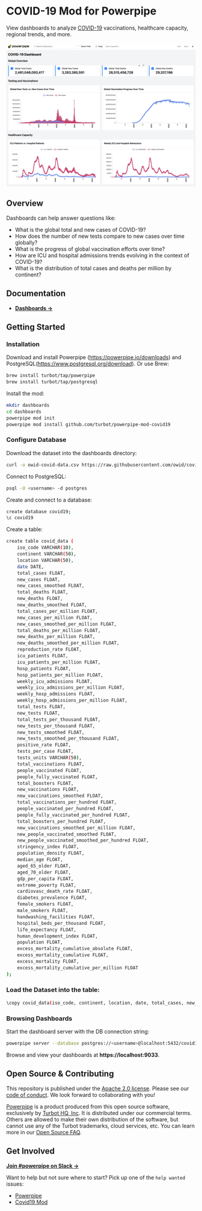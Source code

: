 # COVID-19 Mod for Powerpipe

View dashboards to analyze [COVID-19](https://ourworldindata.org/coronavirus) vaccinations, healthcare capacity, regional trends, and more.

![image](https://github.com/turbot/powerpipe-mod-covid19/blob/main/docs/covid19_dashboard_screenshot.png)

## Overview

Dashboards can help answer questions like:

- What is the global total and new cases of COVID-19?
- How does the number of new tests compare to new cases over time globally?
- What is the progress of global vaccination efforts over time?
- How are ICU and hospital admissions trends evolving in the context of COVID-19?
- What is the distribution of total cases and deaths per million by continent?

## Documentation

- **[Dashboards →](https://hub.powerpipe.io/mods/turbot/covid19/dashboards)**

## Getting Started

### Installation

Download and install Powerpipe (https://powerpipe.io/downloads) and PostgreSQL(https://www.postgresql.org/download). Or use Brew:

```sh
brew install turbot/tap/powerpipe
brew install turbot/tap/postgresql
```

Install the mod:

```sh
mkdir dashboards
cd dashboards
powerpipe mod init
powerpipe mod install github.com/turbot/powerpipe-mod-covid19
```

### Configure Database

Download the dataset into the dashboards directory:

```sh
curl -o owid-covid-data.csv https://raw.githubusercontent.com/owid/covid-19-data/master/public/data/owid-covid-data.csv
```

Connect to PostgreSQL:

```sh
psql -U <username> -d postgres
```

Create and connect to a database:

```sh
create database covid19;
\c covid19
```

Create a table:

```sh
create table covid_data (
    iso_code VARCHAR(10),
    continent VARCHAR(50),
    location VARCHAR(50),
    date DATE,
    total_cases FLOAT,
    new_cases FLOAT,
    new_cases_smoothed FLOAT,
    total_deaths FLOAT,
    new_deaths FLOAT,
    new_deaths_smoothed FLOAT,
    total_cases_per_million FLOAT,
    new_cases_per_million FLOAT,
    new_cases_smoothed_per_million FLOAT,
    total_deaths_per_million FLOAT,
    new_deaths_per_million FLOAT,
    new_deaths_smoothed_per_million FLOAT,
    reproduction_rate FLOAT,
    icu_patients FLOAT,
    icu_patients_per_million FLOAT,
    hosp_patients FLOAT,
    hosp_patients_per_million FLOAT,
    weekly_icu_admissions FLOAT,
    weekly_icu_admissions_per_million FLOAT,
    weekly_hosp_admissions FLOAT,
    weekly_hosp_admissions_per_million FLOAT,
    total_tests FLOAT,
    new_tests FLOAT,
    total_tests_per_thousand FLOAT,
    new_tests_per_thousand FLOAT,
    new_tests_smoothed FLOAT,
    new_tests_smoothed_per_thousand FLOAT,
    positive_rate FLOAT,
    tests_per_case FLOAT,
    tests_units VARCHAR(50),
    total_vaccinations FLOAT,
    people_vaccinated FLOAT,
    people_fully_vaccinated FLOAT,
    total_boosters FLOAT,
    new_vaccinations FLOAT,
    new_vaccinations_smoothed FLOAT,
    total_vaccinations_per_hundred FLOAT,
    people_vaccinated_per_hundred FLOAT,
    people_fully_vaccinated_per_hundred FLOAT,
    total_boosters_per_hundred FLOAT,
    new_vaccinations_smoothed_per_million FLOAT,
    new_people_vaccinated_smoothed FLOAT,
    new_people_vaccinated_smoothed_per_hundred FLOAT,
    stringency_index FLOAT,
    population_density FLOAT,
    median_age FLOAT,
    aged_65_older FLOAT,
    aged_70_older FLOAT,
    gdp_per_capita FLOAT,
    extreme_poverty FLOAT,
    cardiovasc_death_rate FLOAT,
    diabetes_prevalence FLOAT,
    female_smokers FLOAT,
    male_smokers FLOAT,
    handwashing_facilities FLOAT,
    hospital_beds_per_thousand FLOAT,
    life_expectancy FLOAT,
    human_development_index FLOAT,
    population FLOAT,
    excess_mortality_cumulative_absolute FLOAT,
    excess_mortality_cumulative FLOAT,
    excess_mortality FLOAT,
    excess_mortality_cumulative_per_million FLOAT
);
```

### Load the Dataset into the table:

```sh
\copy covid_data(iso_code, continent, location, date, total_cases, new_cases, new_cases_smoothed, total_deaths, new_deaths, new_deaths_smoothed, total_cases_per_million, new_cases_per_million, new_cases_smoothed_per_million, total_deaths_per_million, new_deaths_per_million, new_deaths_smoothed_per_million, reproduction_rate, icu_patients, icu_patients_per_million, hosp_patients, hosp_patients_per_million, weekly_icu_admissions, weekly_icu_admissions_per_million, weekly_hosp_admissions, weekly_hosp_admissions_per_million, total_tests, new_tests, total_tests_per_thousand, new_tests_per_thousand, new_tests_smoothed, new_tests_smoothed_per_thousand, positive_rate, tests_per_case, tests_units,total_vaccinations, people_vaccinated, people_fully_vaccinated, total_boosters, new_vaccinations, new_vaccinations_smoothed, total_vaccinations_per_hundred, people_vaccinated_per_hundred, people_fully_vaccinated_per_hundred, total_boosters_per_hundred, new_vaccinations_smoothed_per_million, new_people_vaccinated_smoothed, new_people_vaccinated_smoothed_per_hundred, stringency_index, population_density, median_age, aged_65_older, aged_70_older, gdp_per_capita, extreme_poverty, cardiovasc_death_rate, diabetes_prevalence, female_smokers, male_smokers, handwashing_facilities, hospital_beds_per_thousand, life_expectancy, human_development_index, population, excess_mortality_cumulative_absolute, excess_mortality_cumulative, excess_mortality, excess_mortality_cumulative_per_million) from '~/owid-covid-data.csv' DELIMITER ',' CSV HEADER ENCODING 'UTF-8';
```

### Browsing Dashboards

Start the dashboard server with the DB connection string:

```sh
powerpipe server --database postgres://<username>@localhost:5432/covid19
```

Browse and view your dashboards at **https://localhost:9033**.

## Open Source & Contributing

This repository is published under the [Apache 2.0 license](https://www.apache.org/licenses/LICENSE-2.0). Please see our [code of conduct](https://github.com/turbot/.github/blob/main/CODE_OF_CONDUCT.md). We look forward to collaborating with you!

[Powerpipe](https://powerpipe.io) is a product produced from this open source software, exclusively by [Turbot HQ, Inc](https://turbot.com). It is distributed under our commercial terms. Others are allowed to make their own distribution of the software, but cannot use any of the Turbot trademarks, cloud services, etc. You can learn more in our [Open Source FAQ](https://turbot.com/open-source).

## Get Involved

**[Join #powerpipe on Slack →](https://powerpipe.io/community/join)**

Want to help but not sure where to start? Pick up one of the `help wanted` issues:

- [Powerpipe](https://github.com/turbot/powerpipe/labels/help%20wanted)
- [Covid19 Mod](https://github.com/turbot/powerpipe-mod-covid19/labels/help%20wanted)
